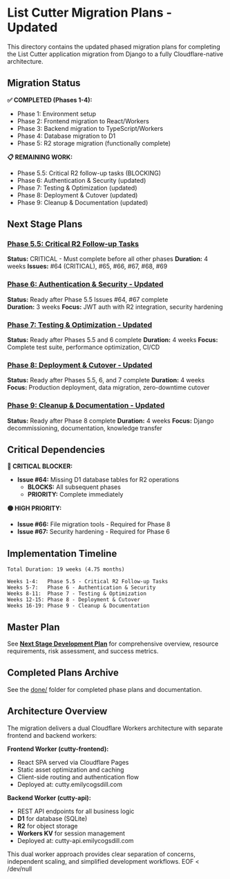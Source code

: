 # List Cutter Migration Plans - Updated

This directory contains the updated phased migration plans for completing the List Cutter application migration from Django to a fully Cloudflare-native architecture.

## Migration Status

**✅ COMPLETED (Phases 1-4):**
- Phase 1: Environment setup
- Phase 2: Frontend migration to React/Workers
- Phase 3: Backend migration to TypeScript/Workers  
- Phase 4: Database migration to D1
- Phase 5: R2 storage migration (functionally complete)

**📋 REMAINING WORK:**
- Phase 5.5: Critical R2 follow-up tasks (BLOCKING)
- Phase 6: Authentication & Security (updated)
- Phase 7: Testing & Optimization (updated)
- Phase 8: Deployment & Cutover (updated)
- Phase 9: Cleanup & Documentation (updated)

## Next Stage Plans

### **[Phase 5.5: Critical R2 Follow-up Tasks](phase-5.5-critical-r2-followup.md)** 
**Status:** CRITICAL - Must complete before all other phases
**Duration:** 4 weeks
**Issues:** #64 (CRITICAL), #65, #66, #67, #68, #69

### **[Phase 6: Authentication & Security - Updated](phase-6-auth-security-updated.md)**
**Status:** Ready after Phase 5.5 Issues #64, #67 complete  
**Duration:** 3 weeks
**Focus:** JWT auth with R2 integration, security hardening

### **[Phase 7: Testing & Optimization - Updated](phase-7-testing-optimization-updated.md)**
**Status:** Ready after Phases 5.5 and 6 complete
**Duration:** 4 weeks
**Focus:** Complete test suite, performance optimization, CI/CD

### **[Phase 8: Deployment & Cutover - Updated](phase-8-deployment-cutover-updated.md)**
**Status:** Ready after Phases 5.5, 6, and 7 complete
**Duration:** 4 weeks
**Focus:** Production deployment, data migration, zero-downtime cutover

### **[Phase 9: Cleanup & Documentation - Updated](phase-9-cleanup-updated.md)**
**Status:** Ready after Phase 8 complete
**Duration:** 4 weeks
**Focus:** Django decommissioning, documentation, knowledge transfer

## Critical Dependencies

**🔴 CRITICAL BLOCKER:**
- **Issue #64:** Missing D1 database tables for R2 operations
  - **BLOCKS:** All subsequent phases
  - **PRIORITY:** Complete immediately

**🟡 HIGH PRIORITY:**
- **Issue #66:** File migration tools - Required for Phase 8
- **Issue #67:** Security hardening - Required for Phase 6

## Implementation Timeline

```
Total Duration: 19 weeks (4.75 months)

Weeks 1-4:   Phase 5.5 - Critical R2 Follow-up Tasks
Weeks 5-7:   Phase 6 - Authentication & Security  
Weeks 8-11:  Phase 7 - Testing & Optimization
Weeks 12-15: Phase 8 - Deployment & Cutover
Weeks 16-19: Phase 9 - Cleanup & Documentation
```

## Master Plan

See **[Next Stage Development Plan](../../NEXT_STAGE_DEVELOPMENT_PLAN.md)** for comprehensive overview, resource requirements, risk assessment, and success metrics.

## Completed Plans Archive

See the [done/](done/) folder for completed phase plans and documentation.

## Architecture Overview

The migration delivers a dual Cloudflare Workers architecture with separate frontend and backend workers:

**Frontend Worker (cutty-frontend):**
- React SPA served via Cloudflare Pages
- Static asset optimization and caching
- Client-side routing and authentication flow
- Deployed at: cutty.emilycogsdill.com

**Backend Worker (cutty-api):**
- REST API endpoints for all business logic
- **D1** for database (SQLite)
- **R2** for object storage
- **Workers KV** for session management
- Deployed at: cutty-api.emilycogsdill.com

This dual worker approach provides clear separation of concerns, independent scaling, and simplified development workflows.
EOF < /dev/null